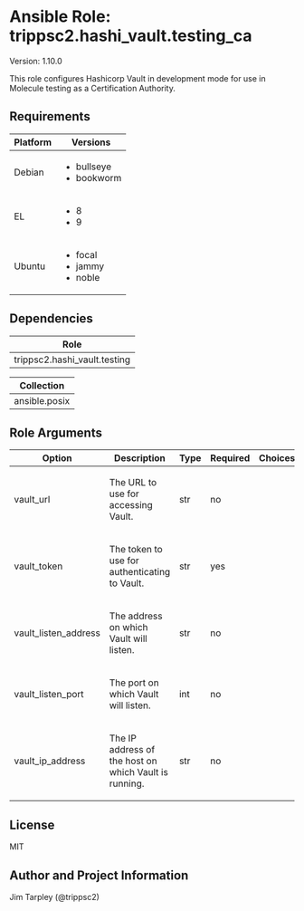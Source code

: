 <!-- BEGIN_ANSIBLE_DOCS -->

# Ansible Role: trippsc2.hashi_vault.testing_ca
Version: 1.10.0

This role configures Hashicorp Vault in development mode for use in Molecule testing as a Certification Authority.

## Requirements

| Platform | Versions |
| -------- | -------- |
| Debian | <ul><li>bullseye</li><li>bookworm</li></ul> |
| EL | <ul><li>8</li><li>9</li></ul> |
| Ubuntu | <ul><li>focal</li><li>jammy</li><li>noble</li></ul> |

## Dependencies
| Role |
| ---- |
| trippsc2.hashi_vault.testing |

| Collection |
| ---------- |
| ansible.posix |

## Role Arguments
|Option|Description|Type|Required|Choices|Default|
|---|---|---|---|---|---|
| vault_url | <p>The URL to use for accessing Vault.</p> | str | no |  | http://{{ vault_listen_address }}:{{ vault_listen_port }} |
| vault_token | <p>The token to use for authenticating to Vault.</p> | str | yes |  |  |
| vault_listen_address | <p>The address on which Vault will listen.</p> | str | no |  | {{ vault_ip_address }} |
| vault_listen_port | <p>The port on which Vault will listen.</p> | int | no |  | 8200 |
| vault_ip_address | <p>The IP address of the host on which Vault is running.</p> | str | no |  | {{ ansible_host }} |


## License
MIT

## Author and Project Information
Jim Tarpley (@trippsc2)
<!-- END_ANSIBLE_DOCS -->
